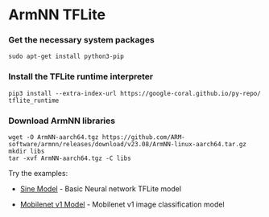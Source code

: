 # ArmNN TFLite

### Get the necessary system packages
```shell
sudo apt-get install python3-pip
```

### Install the TFLite runtime interpreter
```shell
pip3 install --extra-index-url https://google-coral.github.io/py-repo/ tflite_runtime
```

### Download ArmNN libraries
```shell
wget -O ArmNN-aarch64.tgz https://github.com/ARM-software/armnn/releases/download/v23.08/ArmNN-linux-aarch64.tar.gz
mkdir libs
tar -xvf ArmNN-aarch64.tgz -C libs
```

Try the examples:

* [Sine Model](./sine_model/) - Basic Neural network TFLite model

* [Mobilenet v1 Model](./mobilenet_v1/) - Mobilenet v1 image classification model


